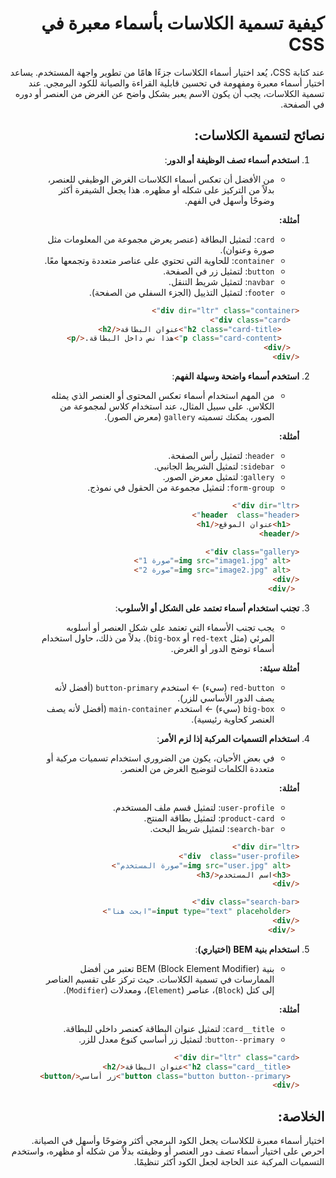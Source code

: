 <div dir="rtl">



# كيفية تسمية الكلاسات بأسماء معبرة في CSS

عند كتابة CSS، يُعد اختيار أسماء الكلاسات جزءًا هامًا من تطوير واجهة المستخدم. يساعد اختيار أسماء معبرة ومفهومة في تحسين قابلية القراءة والصيانة للكود البرمجي. عند تسمية الكلاسات، يجب أن يكون الاسم يعبر بشكل واضح عن الغرض من العنصر أو دوره في الصفحة.

## نصائح لتسمية الكلاسات:

1. **استخدم أسماء تصف الوظيفة أو الدور**:
   - من الأفضل أن تعكس أسماء الكلاسات الغرض الوظيفي للعنصر، بدلاً من التركيز على شكله أو مظهره. هذا يجعل الشيفرة أكثر وضوحًا وأسهل في الفهم.
   
   **أمثلة:**
   - `card`: لتمثيل البطاقة (عنصر يعرض مجموعة من المعلومات مثل صورة وعنوان).
   - `container`: للحاوية التي تحتوي على عناصر متعددة وتجمعها معًا.
   - `button`: لتمثيل زر في الصفحة.
   - `navbar`: لتمثيل شريط التنقل.
   - `footer`: لتمثيل التذييل (الجزء السفلي من الصفحة).
   
   ```html
   <div dir="ltr" class="container">
     <div class="card">
       <h2 class="card-title">عنوان البطاقة</h2>
       <p class="card-content">هذا نص داخل البطاقة.</p>
     </div>
   </div>
   ```

2. **استخدم أسماء واضحة وسهلة الفهم**:
   - من المهم استخدام أسماء تعكس المحتوى أو العنصر الذي يمثله الكلاس. على سبيل المثال، عند استخدام كلاس لمجموعة من الصور، يمكنك تسميته `gallery` (معرض الصور).

   **أمثلة:**
   - `header`: لتمثيل رأس الصفحة.
   - `sidebar`: لتمثيل الشريط الجانبي.
   - `gallery`: لتمثيل معرض الصور.
   - `form-group`: لتمثيل مجموعة من الحقول في نموذج.

   ```html
   <div dir="ltr">
   <header  class="header">
     <h1>عنوان الموقع</h1>
   </header>
   
   <div class="gallery">
     <img src="image1.jpg" alt="صورة 1">
     <img src="image2.jpg" alt="صورة 2">
   </div>
    </div>
   ```

3. **تجنب استخدام أسماء تعتمد على الشكل أو الأسلوب**:
   - يجب تجنب الأسماء التي تعتمد على شكل العنصر أو أسلوبه المرئي (مثل `red-text` أو `big-box`). بدلاً من ذلك، حاول استخدام أسماء توضح الدور أو الغرض.

   **أمثلة سيئة:**
   - `red-button` (سيء) ← استخدم `button-primary` (أفضل لأنه يصف الدور الأساسي للزر).
   - `big-box` (سيء) ← استخدم `main-container` (أفضل لأنه يصف العنصر كحاوية رئيسية).

4. **استخدام التسميات المركبة إذا لزم الأمر**:
   - في بعض الأحيان، يكون من الضروري استخدام تسميات مركبة أو متعددة الكلمات لتوضيح الغرض من العنصر.

   **أمثلة:**
   - `user-profile`: لتمثيل قسم ملف المستخدم.
   - `product-card`: لتمثيل بطاقة المنتج.
   - `search-bar`: لتمثيل شريط البحث.

   ```html
   <div dir="ltr">
   <div  class="user-profile">
     <img src="user.jpg" alt="صورة المستخدم">
     <h3>اسم المستخدم</h3>
   </div>
   
   <div class="search-bar">
     <input type="text" placeholder="ابحث هنا">
   </div>
    </div>
   ```

5. **استخدام بنية BEM (اختياري)**:
   - بنية BEM (Block Element Modifier) تعتبر من أفضل الممارسات في تسمية الكلاسات. حيث تركز على تقسيم العناصر إلى كتل (`Block`)، عناصر (`Element`)، ومعدلات (`Modifier`).

   **أمثلة:**
   - `card__title`: لتمثيل عنوان البطاقة كعنصر داخلي للبطاقة.
   - `button--primary`: لتمثيل زر أساسي كنوع معدل للزر.

   ```html
   <div dir="ltr" class="card">
     <h2 class="card__title">عنوان البطاقة</h2>
     <button class="button button--primary">زر أساسي</button>
   </div>
   ```

## الخلاصة:
اختيار أسماء معبرة للكلاسات يجعل الكود البرمجي أكثر وضوحًا وأسهل في الصيانة. احرص على اختيار أسماء تصف دور العنصر أو وظيفته بدلاً من شكله أو مظهره، واستخدم التسميات المركبة عند الحاجة لجعل الكود أكثر تنظيمًا.
<div>